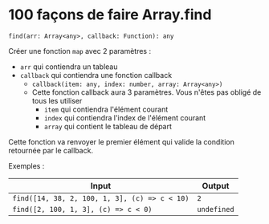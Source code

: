 # 100 façons de faire Array.find

`find(arr: Array<any>, callback: Function): any`

Créer une fonction `map` avec 2 paramètres :

- `arr` qui contiendra un tableau
- `callback` qui contiendra une fonction callback
  - `callback(item: any, index: number, array: Array<any>)`
  - Cette fonction callback aura 3 paramètres. Vous n'êtes pas obligé de tous les utiliser
    - `item` qui contiendra l'élément courant
    - `index` qui contiendra l'index de l'élément courant
    - `array` qui contient le tableau de départ

Cette fonction va renvoyer le premier élément qui valide la condition retournée par le callback.

Exemples :

| Input                                         | Output      |
| --------------------------------------------- | ----------- |
| `find([14, 38, 2, 100, 1, 3], (c) => c < 10)` | `2`         |
| `find([2, 100, 1, 3], (c) => c < 0)`          | `undefined` |
